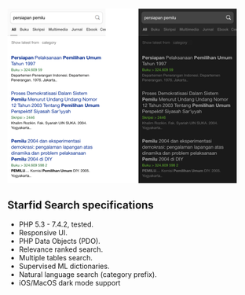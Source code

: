 ![Starfid Search](https://raw.githubusercontent.com/starfid/search/master/preview-light-dark.png)

## Starfid Search specifications
- PHP 5.3 - 7.4.2, tested.
- Responsive UI.
- PHP Data Objects (PDO).
- Relevance ranked search.
- Multiple tables search.
- Supervised ML dictionaries.
- Natural language search (category prefix).
- iOS/MacOS dark mode support

